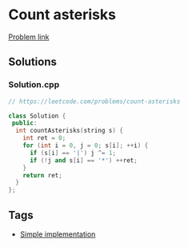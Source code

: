 # Count asterisks

[Problem link](https://leetcode.com/problems/count-asterisks)

## Solutions


### Solution.cpp
```cpp
// https://leetcode.com/problems/count-asterisks

class Solution {
 public:
  int countAsterisks(string s) {
    int ret = 0;
    for (int i = 0, j = 0; s[i]; ++i) {
      if (s[i] == '|') j ^= 1;
      if (!j and s[i] == '*') ++ret;
    }
    return ret;
  }
};
```
## Tags

* [Simple implementation](/README.md#Simple_implementation)
